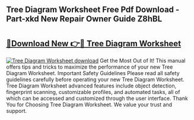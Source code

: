 ## Tree Diagram Worksheet Free Pdf Download - Part-xkd New Repair Owner Guide Z8hBL

# <h2><a href="http://dftoys9.blite.top/?on=Tree+Diagram+Worksheet">🔗Download New 👉🔴 Tree Diagram Worksheet</a></h2>

[![Tree Diagram Worksheet download](https://i.imgur.com/lujVjoI.png)](http://dftoys9.blite.top/?on=Tree+Diagram+Worksheet)
Get the Most Out of It! This manual offers tips and tricks to maximize the performance of your new Tree Diagram Worksheet. Important Safety Guidelines Please read all safety guidelines carefully before operating your new Tree Diagram Worksheet. Tree Diagram Worksheet advanced features include object detection, fingerprint scanning, customizable profiles, and automated tasks, all of which can be accessed and customized through the user interface. Thank You for Choosing Tree Diagram Worksheet. We value your trust and support.
